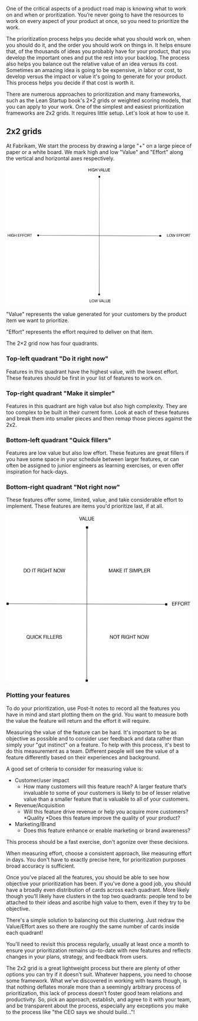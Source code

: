 One of the critical aspects of a product road map is knowing what to work on and when or proritization. You’re never going to have the resources to work on every aspect of your product at once, so you need to prioritize the work.

The prioritization process helps you decide what you should work on, when you should do it, and the order you should work on things in. It helps ensure that, of the thousands of ideas you probably have for your product, that you develop the important ones and put the rest into your backlog. The process also helps you balance out the relative value of an idea versus its cost. Sometimes an amazing idea is going to be expensive, in labor or cost, to develop versus the impact or value it's going to generate for your product. This process helps you decide if that cost is worth it.

There are numerous approaches to prioritization and many frameworks, such as the Lean Startup book's 2×2 grids or weighted scoring models, that you can apply to your work. One of the simplest and easiest prioritization frameworks are 2x2 grids. It requires little setup. Let's look at how to use it.

## 2x2 grids

At Fabrikam, We start the process by drawing a large "+" on a large piece of paper or a white board. We mark high and low "Value" and "Effort" along the vertical and horizontal axes respectively.

![The 2x2 Matrix](../media/2x2.png)

"Value" represents the value generated for your customers by the product item we want to prioritize. 

"Effort" represents the effort required to deliver on that item.

The 2×2 grid now has four quadrants.

### Top-left quadrant "Do it right now"

Features in this quadrant have the highest value, with the lowest effort. These features should be first in your list of features to work on.

### Top-right quadrant "Make it simpler"

Features in this quadrant are high value but also high complexity. They are too complex to be built in their current form. Look at each of these features and break them into smaller pieces and then remap those pieces against the 2x2.

### Bottom-left quadrant "Quick fillers"

Features are low value but also low effort. These features are great fillers if you have some space in your schedule between larger features, or can often be assigned to junior engineers as learning exercises, or even offer inspiration for hack-days.

### Bottom-right quadrant "Not right now"

These features offer some, limited, value, and take considerable effort to implement. These features are items you'd prioritize last, if at all. 

![The 2x2 Matrix quadrants](../media/2x2Quad.png)

### Plotting your features

To do your prioritization, use Post-It notes to record all the features you have in mind and start plotting them on the grid. You want to measure both the value the feature will return and the effort it will require. 

Measuring the value of the feature can be hard. It's important to be as objective as possible and to consider user feedback and data rather than simply your "gut instinct" on a feature. To help with this process, it's best to do this measurement as a team. Different people will see the value of a feature differently based on their experiences and background.

A good set of criteria to consider for measuring value is:

* Customer/user impact
    * How many customers will this feature reach? A larger feature that’s invaluable to some of your customers is likely to be of lesser relative value than a smaller feature that is valuable to all of your customers.
* Revenue/Acquisition
    * Will this feature drive revenue or help you acquire more customers?
*Quality
    *Does this feature improve the quality of your product?
* Marketing/Brand
    * Does this feature enhance or enable marketing or brand awareness?

This process should be a fast exercise, don't agonize over these decisions.

When measuring effort, choose a consistent approach, like measuring effort in days. You don't have to exactly precise here, for prioritization purposes broad accuracy is sufficient.

Once you've placed all the features, you should be able to see how objective your prioritization has been. If you've done a good job, you should have a broadly even distribution of cards across each quadrant. More likely though you'll likely have clusters in the top two quadrants: people tend to be attached to their ideas and ascribe high value to them, even if they try to be objective.

There's a simple solution to balancing out this clustering. Just redraw the Value/Effort axes so there are roughly the same number of cards inside each quadrant!

You'll need to revisit this process regularly, usually at least once a month to ensure your prioritization remains up-to-date with new features and reflects changes in your plans, strategy, and feedback from users.

The 2x2 grid is a great lightweight process but there are plenty of other options you can try if it doesn't suit. Whatever happens, you need to choose some framework. What we’ve discovered in working with teams though, is that nothing deflates morale more than a seemingly arbitrary process of prioritization, this lack of process doesn’t foster good team relations and productivity. So, pick an approach, establish, and agree to it with your team, and be transparent about the process, especially any exceptions you make to the process like "the CEO says we should build..."!
